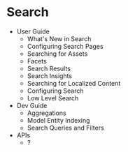 # Search

- User Guide
    * What's New in Search
    * Configuring Search Pages
    * Searching for Assets
    * Facets
    * Search Results
    * Search Insights
    * Searching for Localized Content
    * Configuring Search
    * Low Level Search
- Dev Guide
    * Aggregations
    * Model Entity Indexing
    * Search Queries and Filters
- APIs
    * ?